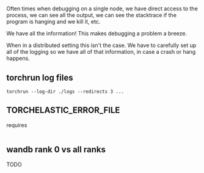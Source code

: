 # 

Often times when debugging on a single node, we have direct access to the process, we can see all the output, we can see the stacktrace if the program is hanging and we kill it, etc.

We have all the information! This makes debugging a problem a breeze.

When in a distributed setting this isn't the case. We have to carefully set up all of the logging so we have all of that information, in case a crash or hang happens.

## torchrun log files

```
torchrun --log-dir ./logs --redirects 3 ...
```

## TORCHELASTIC_ERROR_FILE

requires

```

```

## wandb rank 0 vs all ranks

TODO
